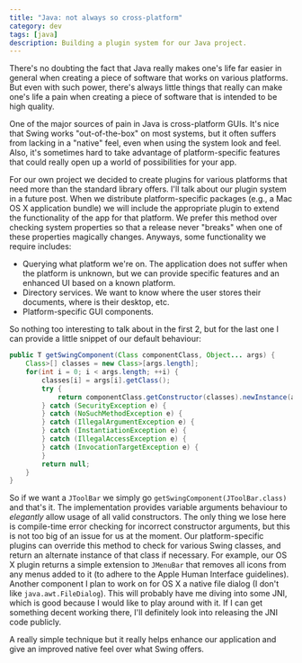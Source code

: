 ```yaml
---
title: "Java: not always so cross-platform"
category: dev
tags: [java]
description: Building a plugin system for our Java project.
---
```


There's no doubting the fact that Java really makes one's life far easier in general when creating a
piece of software that works on various platforms. But even with such power, there's always little
things that really can make one's life a pain when creating a piece of software that is intended to
be high quality.

One of the major sources of pain in Java is cross-platform GUIs. It's nice that Swing works
"out-of-the-box" on most systems, but it often suffers from lacking in a "native" feel, even when
using the system look and feel. Also, it's sometimes hard to take advantage of platform-specific
features that could really open up a world of possibilities for your app.

For our own project we decided to create plugins for various platforms that need more than the
standard library offers. I'll talk about our plugin system in a future post. When we distribute
platform-specific packages (e.g., a Mac OS X application bundle) we will include the appropriate
plugin to extend the functionality of the app for that platform. We prefer this method over checking
system properties so that a release never "breaks" when one of these properties magically changes.
Anyways, some functionality we require includes:

- Querying what platform we're on. The application does not suffer when the platform is unknown, but
  we can provide specific features and an enhanced UI based on a known platform.
- Directory services. We want to know where the user stores their documents, where is their desktop,
  etc.
- Platform-specific GUI components.

So nothing too interesting to talk about in the first 2, but for the last one I can provide a little
snippet of our default behaviour:

```java
public T getSwingComponent(Class componentClass, Object... args) {
    Class>[] classes = new Class>[args.length];
    for(int i = 0; i < args.length; ++i) {
        classes[i] = args[i].getClass();
        try {
            return componentClass.getConstructor(classes).newInstance(args);
        } catch (SecurityException e) {
        } catch (NoSuchMethodException e) {
        } catch (IllegalArgumentException e) {
        } catch (InstantiationException e) {
        } catch (IllegalAccessException e) {
        } catch (InvocationTargetException e) {
        }
        return null;
    }
}
```

So if we want a `JToolBar` we simply go `getSwingComponent(JToolBar.class)` and that's it. The
implementation provides variable arguments behaviour to _elegantly_ allow usage of all valid
constructors. The only thing we lose here is compile-time error checking for incorrect constructor
arguments, but this is not too big of an issue for us at the moment. Our platform-specific plugins
can override this method to check for various Swing classes, and return an alternate instance of
that class if necessary. For example, our OS X plugin returns a simple extension to `JMenuBar` that
removes all icons from any menus added to it (to adhere to the Apple Human Interface guidelines).
Another component I plan to work on for OS X a native file dialog (I don't like
`java.awt.FileDialog`). This will probably have me diving into some JNI, which is good because I
would like to play around with it. If I can get something decent working there, I'll definitely look
into releasing the JNI code publicly.

A really simple technique but it really helps enhance our application and give an improved native
feel over what Swing offers.
